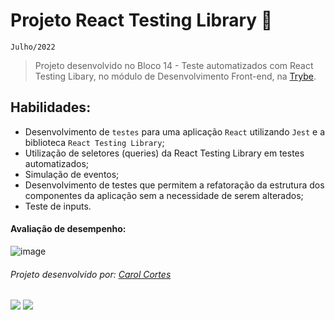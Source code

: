 # Projeto React Testing Library :test_tube:
``Julho/2022``

> Projeto desenvolvido no Bloco 14 - Teste automatizados com React Testing Libary, no módulo de Desenvolvimento Front-end, na [Trybe](https://www.betrybe.com/).

## Habilidades:
  - Desenvolvimento de ``testes`` para uma aplicação ``React`` utilizando ``Jest`` e a biblioteca ``React Testing Library``;
  - Utilização de seletores (queries) da React Testing Library em testes automatizados;
  - Simulação de eventos;
  - Desenvolvimento de testes que permitem a refatoração da estrutura dos componentes da aplicação sem a necessidade de serem alterados;
  - Teste de inputs.
  
 #### Avaliação de desempenho:

![image](https://github.com/carolcortes/rtl-project/assets/98475840/6930b5ad-114a-4a49-a24e-8730fe18b92e)

###### Projeto desenvolvido por: [Carol Cortes](https://github.com/carolcortes)

  <a href = "mailto:caroline.ocortes@gmail.com"><img src="https://img.shields.io/badge/-Gmail-%23333?style=for-the-badge&logo=gmail&logoColor=white" target="_blank"></a>
  <a href="https://www.linkedin.com/in/carolinecortess/" target="_blank"><img src="https://img.shields.io/badge/-LinkedIn-%230077B5?style=for-the-badge&logo=linkedin&logoColor=white"></a>
